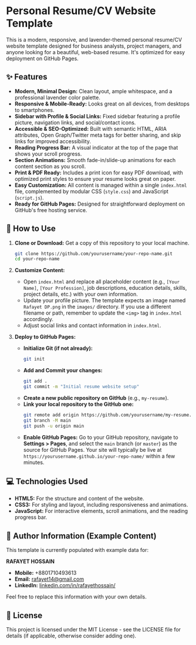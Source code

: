 # Personal Resume/CV Website Template

This is a modern, responsive, and lavender-themed personal resume/CV website template designed for business analysts, project managers, and anyone looking for a beautiful, web-based resume. It's optimized for easy deployment on GitHub Pages.

## ✨ Features

*   **Modern, Minimal Design:** Clean layout, ample whitespace, and a professional lavender color palette.
*   **Responsive & Mobile-Ready:** Looks great on all devices, from desktops to smartphones.
*   **Sidebar with Profile & Social Links:** Fixed sidebar featuring a profile picture, navigation links, and social/contact icons.
*   **Accessible & SEO-Optimized:** Built with semantic HTML, ARIA attributes, Open Graph/Twitter meta tags for better sharing, and skip links for improved accessibility.
*   **Reading Progress Bar:** A visual indicator at the top of the page that shows your scroll progress.
*   **Section Animations:** Smooth fade-in/slide-up animations for each content section as you scroll.
*   **Print & PDF Ready:** Includes a print icon for easy PDF download, with optimized print styles to ensure your resume looks great on paper.
*   **Easy Customization:** All content is managed within a single `index.html` file, complemented by modular CSS (`style.css`) and JavaScript (`script.js`).
*   **Ready for GitHub Pages:** Designed for straightforward deployment on GitHub's free hosting service.

## 🚀 How to Use

1.  **Clone or Download:** Get a copy of this repository to your local machine.

    ```bash
    git clone https://github.com/yourusername/your-repo-name.git
    cd your-repo-name
    ```

2.  **Customize Content:**
    *   Open `index.html` and replace all placeholder content (e.g., `[Your Name]`, `[Your Profession]`, job descriptions, education details, skills, project details, etc.) with your own information.
    *   Update your profile picture. The template expects an image named `Rafayet DP.png` in the `images/` directory. If you use a different filename or path, remember to update the `<img>` tag in `index.html` accordingly.
    *   Adjust social links and contact information in `index.html`.

3.  **Deploy to GitHub Pages:**
    *   **Initialize Git (if not already):**
        ```bash
        git init
        ```
    *   **Add and Commit your changes:**
        ```bash
        git add .
        git commit -m "Initial resume website setup"
        ```
    *   **Create a new public repository on GitHub** (e.g., `my-resume`).
    *   **Link your local repository to the GitHub one:**
        ```bash
        git remote add origin https://github.com/yourusername/my-resume.git
        git branch -M main
        git push -u origin main
        ```
    *   **Enable GitHub Pages:** Go to your GitHub repository, navigate to **Settings > Pages**, and select the `main` branch (or `master`) as the source for GitHub Pages. Your site will typically be live at `https://yourusername.github.io/your-repo-name/` within a few minutes.

## 💻 Technologies Used

*   **HTML5:** For the structure and content of the website.
*   **CSS3:** For styling and layout, including responsiveness and animations.
*   **JavaScript:** For interactive elements, scroll animations, and the reading progress bar.

## 👤 Author Information (Example Content)

This template is currently populated with example data for:

**RAFAYET HOSSAIN**

*   **Mobile:** +8801710493613
*   **Email:** rafayet14@gmail.com
*   **LinkedIn:** [linkedin.com/in/rafayethossain/](https://www.linkedin.com/in/rafayethossain/)

Feel free to replace this information with your own details.

## 📄 License

This project is licensed under the MIT License - see the LICENSE file for details (if applicable, otherwise consider adding one).
